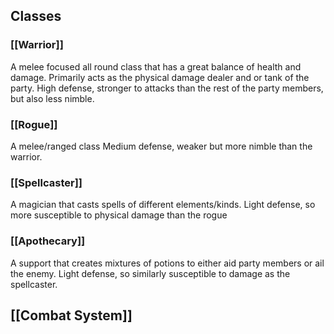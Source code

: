 ## Classes
### [[Warrior]]
A melee focused all round class that has a great balance of health and damage. Primarily acts as the physical damage dealer and or tank of the party.
High defense, stronger to attacks than the rest of the party members, but also less nimble.
### [[Rogue]]
A melee/ranged class
Medium defense, weaker but more nimble than the warrior. 
### [[Spellcaster]]
A magician that casts spells of different elements/kinds. 
Light defense, so more susceptible to physical damage than the rogue
### [[Apothecary]]
A support that creates mixtures of potions to either aid party members or ail the enemy. Light defense, so similarly susceptible to damage as the spellcaster.

## [[Combat System]]